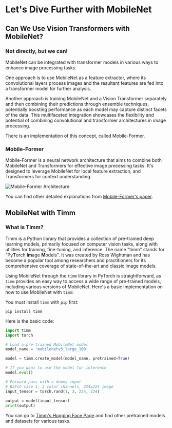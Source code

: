﻿# Let's Dive Further with MobileNet
## Can We Use Vision Transformers with MobileNet?
### Not directly, but we can!
MobileNet can be integrated with transformer models in various ways to enhance image processing tasks. 

One approach is to use MobileNet as a feature extractor, where its convolutional layers process images and the resultant features are fed into a transformer model for further analysis.

Another approach is training MobileNet and a Vision Transformer separately and then combining their predictions through ensemble techniques, potentially boosting performance as each model may capture distinct facets of the data. This multifaceted integration showcases the flexibility and potential of combining convolutional and transformer architectures in image processing.

There is an implementation of this concept, called Mobile-Former.

### Mobile-Former
Mobile-Former is a neural network architecture that aims to combine both MobileNet and Transformers for effective image processing tasks. It's designed to leverage MobileNet for local feature extraction, and Transformers for context understanding.

![Mobile-Former Architecture](https://www.researchgate.net/publication/370058769/figure/fig1/AS:11431281148324026@1681702186116/The-overall-architecture-of-Dynamic-Mobile-FormerDMF-and-details-of-DMF-block.png)

You can find other detailed explanations from [Mobile-Former's paper](https://arxiv.org/abs/2108.05895).

## MobileNet with Timm
### What is Timm?
Timm is a Python library that provides a collection of pre-trained deep learning models, primarily focused on computer vision tasks, along with utilities for training, fine-tuning, and inference. The name "timm" stands for "Py**T**orch **Im**age **M**odels". It was created by Ross Wightman and has become a popular tool among researchers and practitioners for its comprehensive coverage of state-of-the-art and classic image models.

Using MobileNet through the `timm` library in PyTorch is straightforward, as `timm` provides an easy way to access a wide range of pre-trained models, including various versions of MobileNet. Here's a basic implementation on how to use MobileNet with `timm`:

You must install `timm` with `pip` first:
```
pip install timm
```
Here is the basic code:
```python
import timm 
import torch 

# Load a pre-trained MobileNet model 
model_name = 'mobilenetv3_large_100'  

model = timm.create_model(model_name, pretrained=True) 

# If you want to use the model for inference 
model.eval() 

# Forward pass with a dummy input 
# Batch size 1, 3 color channels, 224x224 image
input_tensor = torch.rand(1, 3, 224, 224)
 
output = model(input_tensor) 
print(output)
```
You can go to [Timm's Hugging Face Page](https://huggingface.co/timm) and find other pretrained models and datasets for various tasks.
